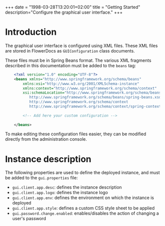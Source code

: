 +++
date = "1998-03-28T13:20:01+02:00"
title = "Getting Started"
description="Configure the graphical user interface."
+++

# Introduction

The graphical user interface is configured using XML files.
These XML files are stored in FlowerDocs as `GUIConfiguration` class documents.

These files must be in Spring Beans format. The various XML fragments described in this documentation must be added to the `beans` tag: 


```xml
	<?xml version="1.0" encoding="UTF-8"?>
	<beans xmlns="http://www.springframework.org/schema/beans" 
		xmlns:xsi="http://www.w3.org/2001/XMLSchema-instance" 
		xmlns:context="http://www.springframework.org/schema/context"
		xsi:schemaLocation="http://www.springframework.org/schema/beans
	       http://www.springframework.org/schema/beans/spring-beans.xsd  
	       http://www.springframework.org/schema/context
	       http://www.springframework.org/schema/context/spring-context.xsd">
	
		<!-- Add here your custom configuration -->
	
	</beans>  
```

To make editing these configuration files easier, they can be modified directly from the administration console.

# Instance description

The following properties are used to define the deployed instance, and must be added to the `gui.properties` file: 

* ``gui.client.app.desc``: defines the instance description
* ``gui.client.app.logo``: defines the instance logo
* ``gui.client.app.env``: defines the environment on which the instance is deployed
* ``gui.client.app.style``: defines a custom CSS style sheet to be applied
* ``gui.password.change.enabled``: enables/disables the action of changing a user's password


